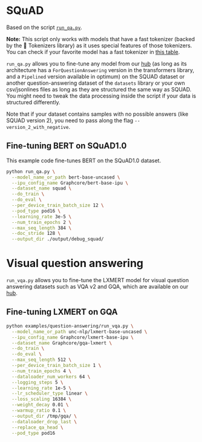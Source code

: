 <!---
Copyright 2020 The HuggingFace Team. All rights reserved.

Licensed under the Apache License, Version 2.0 (the "License");
you may not use this file except in compliance with the License.
You may obtain a copy of the License at

    http://www.apache.org/licenses/LICENSE-2.0

Unless required by applicable law or agreed to in writing, software
distributed under the License is distributed on an "AS IS" BASIS,
WITHOUT WARRANTIES OR CONDITIONS OF ANY KIND, either express or implied.
See the License for the specific language governing permissions and
limitations under the License.
-->

# SQuAD

Based on the script [`run_qa.py`](https://github.com/huggingface/transformers/blob/master/examples/pytorch/question-answering/run_qa.py).

**Note:** This script only works with models that have a fast tokenizer (backed by the 🤗 Tokenizers library) as it
uses special features of those tokenizers. You can check if your favorite model has a fast tokenizer in
[this table](https://huggingface.co/transformers/index.html#supported-frameworks).

`run_qa.py` allows you to fine-tune any model from our [hub](https://huggingface.co/models) (as long as its architecture has a `ForQuestionAnswering` version in the transformers library, and a `Pipelined` version available in optimum) on the SQUAD dataset or another question-answering dataset of the `datasets` library or your own csv/jsonlines files as long as they are structured the same way as SQUAD. You might need to tweak the data processing inside the script if your data is structured differently.

Note that if your dataset contains samples with no possible answers (like SQUAD version 2), you need to pass along the flag `--version_2_with_negative`.

## Fine-tuning BERT on SQuAD1.0

This example code fine-tunes BERT on the SQuAD1.0 dataset.
<!-- Add execution time once it is available.
It runs in 4 min (with BERT-base) or 68 min (with BERT-large)
on a single tesla V100 16GB.
-->

```bash
python run_qa.py \
  --model_name_or_path bert-base-uncased \
  --ipu_config_name Graphcore/bert-base-ipu \
  --dataset_name squad \
  --do_train \
  --do_eval \
  --per_device_train_batch_size 12 \
  --pod_type pod16 \
  --learning_rate 3e-5 \
  --num_train_epochs 2 \
  --max_seq_length 384 \
  --doc_stride 128 \
  --output_dir ./output/debug_squad/
```

<!-- Insert performance on IPU once final values are available.
Training with the previously defined hyper-parameters yields the following results:
```bash
f1 = 88.52
exact_match = 81.22
```
-->

# Visual question answering

`run_vqa.py` allows you to fine-tune the LXMERT model for visual question answering datasets such as VQA v2 and GQA, which are available on our [hub](https://huggingface.co/datasets).

## Fine-tuning LXMERT on GQA

```bash
python examples/question-answering/run_vqa.py \
  --model_name_or_path unc-nlp/lxmert-base-uncased \
  --ipu_config_name Graphcore/lxmert-base-ipu \
  --dataset_name Graphcore/gqa-lxmert \
  --do_train \
  --do_eval \
  --max_seq_length 512 \
  --per_device_train_batch_size 1 \
  --num_train_epochs 4 \
  --dataloader_num_workers 64 \
  --logging_steps 5 \
  --learning_rate 1e-5 \
  --lr_scheduler_type linear \
  --loss_scaling 16384 \
  --weight_decay 0.01 \
  --warmup_ratio 0.1 \
  --output_dir /tmp/gqa/ \
  --dataloader_drop_last \
  --replace_qa_head \
  --pod_type pod16
```